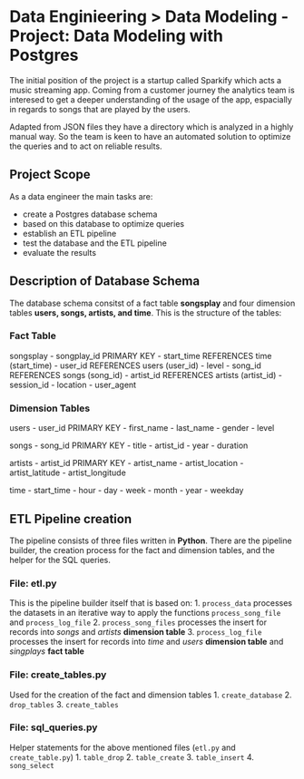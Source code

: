 # Data Enginieering > Data Modeling - Project: Data Modeling with Postgres

The initial position of the project is a startup called Sparkify which acts a music streaming app. 
Coming from a customer journey the analytics team is interesed to get a deeper understanding of the usage of the app, espacially in regards to songs that are played by the users.

Adapted from JSON files they have a directory which is analyzed in a highly manual way. So the team is keen to have an automated solution to optimize the queries and to act on reliable results.

## Project Scope

As a data engineer the main tasks are:

- create a Postgres database schema
- based on this database to optimize queries
- establish an ETL pipeline
- test the database and the ETL pipeline
- evaluate the results

## Description of Database Schema

The database schema consitst of a fact table **songsplay** and four dimension tables **users, songs, artists, and time**.
This is the structure of the tables:

### Fact Table

songsplay
	- songplay_id PRIMARY KEY
	- start_time REFERENCES time (start_time)
	- user_id REFERENCES users (user_id)
	- level
	- song_id REFERENCES songs (song_id)
	- artist_id REFERENCES artists (artist_id)
	- session_id
	- location
	- user_agent
	
### Dimension Tables

users
	- user_id PRIMARY KEY
	- first_name
	- last_name
	- gender
	- level
	
songs
	- song_id PRIMARY KEY
	- title
	- artist_id
	- year
	- duration
	
artists
	- artist_id PRIMARY KEY
	- artist_name
	- artist_location
	- artist_latitude
	- artist_longitude
	
time
	- start_time
	- hour
	- day
	- week
	- month
	- year
	- weekday


## ETL Pipeline creation

The pipeline consists of three files written in **Python**. There are the pipeline builder, the creation process for the fact and dimension tables, and the helper for the SQL queries.

### File: etl.py

This is the pipeline builder itself that is based on:
	1. `process_data`
        processes the datasets in an iterative way to apply the functions `process_song_file` and `process_log_file`
	2. `process_song_files`
        processes the insert for records into _songs_ and _artists_ **dimension table**
	3. `process_log_file`
        processes the insert for records into _time_ and _users_ **dimension table** and _singplays_ **fact table**

### File: create_tables.py

Used for the creation of the fact and dimension tables
	1. `create_database`
	2. `drop_tables`
	3. `create_tables`
	
### File: sql_queries.py

Helper statements for the above mentioned files (`etl.py` and `create_table.py`)
	1. `table_drop`
	2. `table_create`
	3. `table_insert`
	4. `song_select`